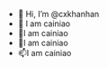 - 👋 Hi, I’m @cxkhanhan
- 👀 I am cainiao
- 🌱I am cainiao
- 💞️I am cainiao
- 📫I am cainiao

<!---
cxkhanhan/cxkhanhan is a ✨ special ✨ repository because its `README.md` (this file) appears on your GitHub profile.
You can click the Preview link to take a look at your changes.

ada
---
dadsdad
sadasda
>
